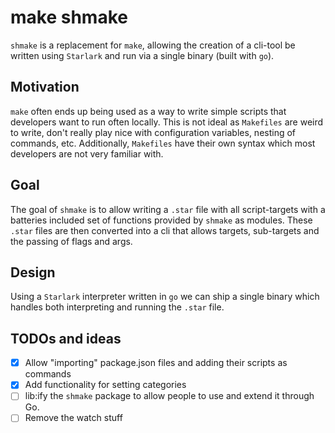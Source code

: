 # make shmake

`shmake` is a replacement for `make`, allowing the creation of a cli-tool be written using `Starlark` and run via a
single binary (built with `go`).

## Motivation

`make` often ends up being used as a way to write simple scripts that developers want to run often locally. This is not
ideal as `Makefiles` are weird to write, don't really play nice with configuration variables, nesting of commands, etc.
Additionally, `Makefiles` have their own syntax which most developers are not very familiar with.

## Goal

The goal of `shmake` is to allow writing a `.star` file with all script-targets with a batteries included set of
functions provided by `shmake` as modules. These `.star` files are then converted into a cli that allows targets,
sub-targets and the passing of flags and args.

## Design

Using a `Starlark` interpreter written in `go` we can ship a single binary which handles both interpreting and running
the `.star` file.

## TODOs and ideas

- [x] Allow "importing" package.json files and adding their scripts as commands
- [x] Add functionality for setting categories
- [ ] lib:ify the `shmake` package to allow people to use and extend it through Go.
- [ ] Remove the watch stuff
